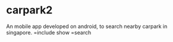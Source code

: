 # carpark2

An mobile app developed on android, to search nearby carpark in singapore.
=include show
=search
